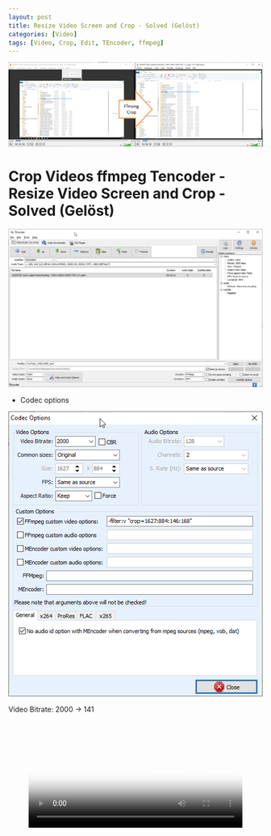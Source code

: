```yaml
---
layout: post
title: Resize Video Screen and Crop - Solved (Gelöst)
categories: [Video]
tags: [Video, Crop, Edit, TEncoder, ffmpeg]
--- 
```


![](../pics/20231012111457_TencoderffMpg.png)

# Crop Videos ffmpeg Tencoder - Resize Video Screen and Crop - Solved (Gelöst)

![](../pics/20231012110303-tencoder.png)


- Codec options 

![](../pics/20231012110333.png)

Video Bitrate: 2000 -> 141  

<figure class="video_container">
  <video width="100%"  controls="true" 
  allowfullscreen="true" poster="../pics/20231012111457_TencoderffMpg.png">
    <source src="/mov/20200720 1624-1-jsprit Java Routing.mp4" type="video/mp4">
  </video>
</figure>